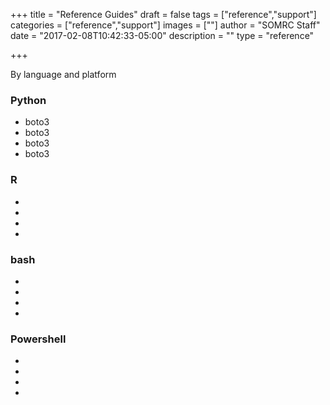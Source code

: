 +++
title = "Reference Guides"
draft = false
tags = ["reference","support"]
categories = ["reference","support"]
images = [""]
author = "SOMRC Staff"
date = "2017-02-08T10:42:33-05:00"
description = ""
type = "reference"

+++

<p class=lead>By language and platform</p>

<div class="row" style="margin-bottom:20px;">
  <div class="col-sm-6">
    <div class="card">
      <div class="card-block">
        <h3 class="card-title">Python</h3>
        <ul>
          <li>boto3</li>
          <li>boto3</li>
          <li>boto3</li>
          <li>boto3</li>
        </ul>
      </div>
    </div>
  </div>
  <div class="col-sm-6">
    <div class="card">
      <div class="card-block">
        <h3 class="card-title">R</h3>
        <ul>
          <li></li>
          <li></li>
          <li></li>
          <li></li>
        </ul>
      </div>
    </div>
  </div>
</div>
<div class="row" style="margin-bottom:20px;">
  <div class="col-sm-6">
    <div class="card">
      <div class="card-block">
        <h3 class="card-title">bash</h3>
        <ul>
          <li></li>
          <li></li>
          <li></li>
          <li></li>
        </ul>
      </div>
    </div>
  </div>
  <div class="col-sm-6">
    <div class="card">
      <div class="card-block">
        <h3 class="card-title">Powershell</h3>
        <ul>
          <li></li>
          <li></li>
          <li></li>
          <li></li>
        </ul>
      </div>
    </div>
  </div>
</div>

<!--
<ol class="list-unstyled">
{{ range first 30 (where .Site.Pages.ByTitle "Type" "reference") }}
<li> <a href="{{.RelPermalink}}">{{.Title | markdownify }}</a></li>
{{ end }}
</ol>
-->
